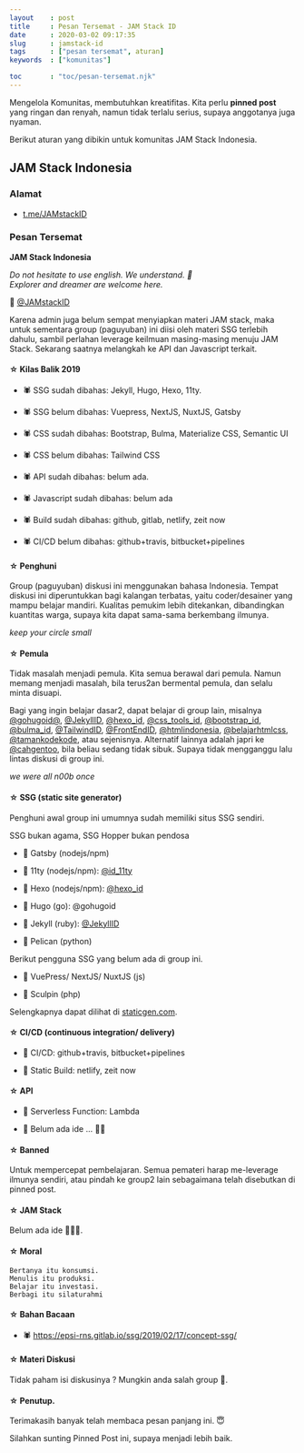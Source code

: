 ```yaml
---
layout    : post
title     : Pesan Tersemat - JAM Stack ID
date      : 2020-03-02 09:17:35
slug      : jamstack-id
tags      : ["pesan tersemat", aturan]
keywords  : ["komunitas"]

toc       : "toc/pesan-tersemat.njk"
---
```


Mengelola Komunitas, membutuhkan kreatifitas.
Kita perlu __pinned post__ yang ringan dan renyah,
namun tidak terlalu serius, supaya anggotanya juga nyaman.

Berikut aturan yang dibikin untuk komunitas JAM Stack Indonesia.

<!-- more --> 

## JAM Stack Indonesia

### Alamat

* [t.me/JAMstackID](https://t.me/JAMstackID)

### Pesan Tersemat

**JAM Stack Indonesia**

_Do not hesitate to use english. We understand. 🥳_  
_Explorer and dreamer are welcome here._

🥁 [@JAMstackID](https://t.me/JAMstackID)

Karena admin juga belum sempat menyiapkan materi JAM stack, maka untuk sementara group (paguyuban) ini diisi oleh materi SSG terlebih dahulu, sambil perlahan leverage keilmuan masing-masing menuju JAM Stack. Sekarang saatnya melangkah ke API dan Javascript terkait.

#### ☆ Kilas Balik 2019

* 🕷 SSG sudah dibahas: Jekyll, Hugo, Hexo, 11ty.

* 🕷 SSG belum dibahas: Vuepress, NextJS, NuxtJS, Gatsby

* 🕷 CSS sudah dibahas: Bootstrap, Bulma, Materialize CSS, Semantic UI

* 🕷 CSS belum dibahas: Tailwind CSS

* 🕷 API sudah dibahas: belum ada.

* 🕷 Javascript sudah dibahas: belum ada

* 🕷 Build sudah dibahas: github, gitlab, netlify, zeit now

* 🕷 CI/CD belum dibahas: github+travis, bitbucket+pipelines

#### ☆ Penghuni

Group (paguyuban) diskusi ini menggunakan bahasa Indonesia. Tempat diskusi ini diperuntukkan bagi kalangan terbatas, yaitu coder/desainer yang mampu belajar mandiri. Kualitas pemukim lebih ditekankan, dibandingkan kuantitas warga, supaya kita dapat sama-sama berkembang ilmunya.

_keep your circle small_

#### ☆ Pemula

Tidak masalah menjadi pemula. Kita semua berawal dari pemula. Namun memang menjadi masalah, bila terus2an bermental pemula, dan selalu minta disuapi.

Bagi yang ingin belajar dasar2, dapat belajar di group lain, misalnya 
[@gohugoid@](https://t.me/gohugoid), 
[@JekyllID](https://t.me/JekyllID), 
[@hexo_id](https://t.me/hexo_id), 
[@css_tools_id](https://t.me/css_tools_id), 
[@bootstrap_id](https://t.me/bootstrap_id), 
[@bulma_id](https://t.me/bulma_id), 
[@TailwindID](https://t.me/TailwindID), 
[@FrontEndID](https://t.me/FrontEndID), 
[@htmlindonesia](https://t.me/htmlindonesia), 
[@belajarhtmlcss](https://t.me/belajarhtmlcss), 
[@tamankodekode](https://t.me/tamankodekode), 
atau sejenisnya. Alternatif lainnya adalah japri ke 
[@cahgentoo](https://t.me/cahgentoo), bila beliau sedang tidak sibuk. Supaya tidak mengganggu lalu lintas diskusi di group ini.

_we were all n00b once_

#### ☆ SSG (static site generator)

Penghuni awal group ini umumnya sudah memiliki situs SSG sendiri.

SSG bukan agama, SSG Hopper bukan pendosa

* 🍓 Gatsby (nodejs/npm)

* 🍓 11ty (nodejs/npm): [@id_11ty](https://t.me/id_11ty)

* 🍓 Hexo (nodejs/npm): [@hexo_id](https://t.me/hexo_id)

* 🍓 Hugo (go): @gohugoid

* 🍓 Jekyll (ruby): [@JekyllID](https://t.me/JekyllID)

* 🍓 Pelican (python)

Berikut pengguna SSG yang belum ada di group ini.

* 🍓 VuePress/ NextJS/ NuxtJS (js)

* 🍓 Sculpin (php)

Selengkapnya dapat dilihat di [staticgen.com](https://staticgen.com).

#### ☆ CI/CD (continuous integration/ delivery)

* 🎱 CI/CD: github+travis, bitbucket+pipelines

* 🎱 Static Build: netlify, zeit now

#### ☆ API

* 🎱 Serverless Function: Lambda

* 🎱 Belum ada ide ... 🙏🏽

#### ☆ Banned

Untuk mempercepat pembelajaran. Semua pemateri harap me-leverage ilmunya sendiri, atau pindah ke group2 lain sebagaimana telah disebutkan di pinned post.

#### ☆ JAM Stack

Belum ada ide 🙇🏻‍♂️‍.

#### ☆ Moral

	Bertanya itu konsumsi.
	Menulis itu produksi.
	Belajar itu investasi.
	Berbagi itu silaturahmi

#### ☆ Bahan Bacaan

* 🕷 <https://epsi-rns.gitlab.io/ssg/2019/02/17/concept-ssg/>

#### ☆ Materi Diskusi

Tidak paham isi diskusinya ?
Mungkin anda salah group 🙂.

#### ☆ Penutup.

Terimakasih banyak telah membaca pesan panjang ini. 😇

Silahkan sunting Pinned Post ini, supaya menjadi lebih baik.

[//]: <> ( -- -- -- links below -- -- -- )

